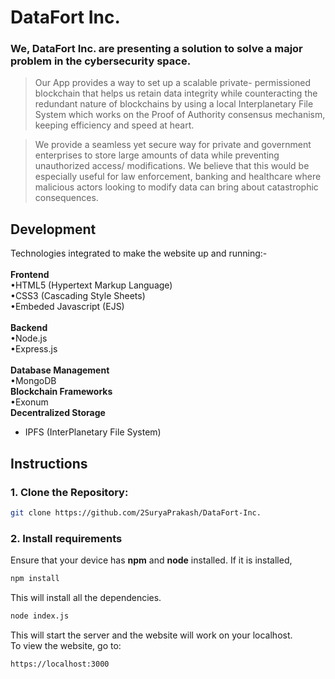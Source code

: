 # DataFort Inc.
### We, DataFort Inc. are  presenting a solution to solve a major problem in the cybersecurity space.
>Our App provides a way to set up a scalable private- permissioned blockchain that helps us retain data integrity while counteracting the redundant nature of blockchains by using a local Interplanetary File System which works on the Proof of Authority consensus mechanism, keeping efficiency and speed at heart.

>We provide a seamless yet secure way for private and government enterprises to store large amounts of data while preventing unauthorized access/ modifications. We believe that this would be especially useful for law enforcement, banking and healthcare where malicious actors looking to modify data can bring about catastrophic consequences.

## Development
Technologies integrated to make the website up and running:-<br/>
<br/>
**Frontend**<br/>
•HTML5 (Hypertext Markup Language)<br/>
•CSS3 (Cascading Style Sheets)<br/>
•Embeded Javascript (EJS)<br/>
<br/>
**Backend**<br/>
•Node.js<br/>
•Express.js<br/>
<br/>
**Database Management**<br/>
•MongoDB<br/>
**Blockchain Frameworks**<br/>
•Exonum<br/>
**Decentralized Storage**<br/>
- IPFS (InterPlanetary File System)<br/>


## Instructions
### 1.	Clone the Repository:
```bash
git clone https://github.com/2SuryaPrakash/DataFort-Inc.
```
### 2. Install requirements
Ensure that your device has **npm** and **node** installed.
If it is installed,
```bash
npm install
```
This will install all the dependencies.
```bash
node index.js
```
This will start the server and the website will work on your localhost.<br/>
To view the website, go to:
```
https://localhost:3000

```


